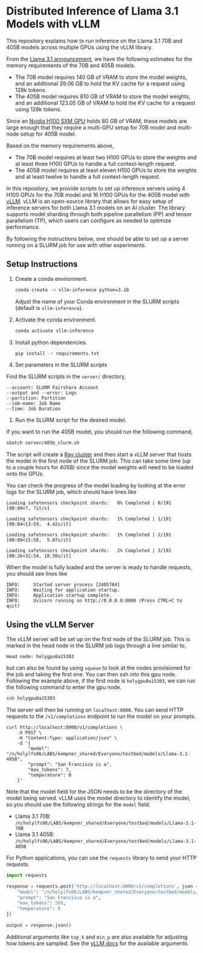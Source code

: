# Distributed Inference of Llama 3.1 Models with vLLM

This repository explains how to run inference on the Llama 3.1 70B and 405B models across multiple GPUs using the vLLM library.

From the [Llama 3.1 announcement](https://huggingface.co/blog/llama31), we have the following estimates for the memory requirements of the 70B and 405B models.

- The 70B model requires 140 GB of VRAM to store the model weights, and an additional 39.06 GB to hold the KV cache for a request using 128k tokens.
- The 405B model requires 810 GB of VRAM to store the model weights, and an additional 123.05 GB of VRAM to hold the KV cache for a request using 128k tokens.

Since an [Nvidia H100 SXM GPU](https://resources.nvidia.com/en-us-tensor-core/nvidia-tensor-core-gpu-datasheet) holds 80 GB of VRAM, these models are large enough that they require a multi-GPU setup for 70B model and multi-node setup for 405B model.

Based on the memory requirements above,

- The 70B model requires at least two H100 GPUs to store the weights and at least three H100 GPUs to handle a full context-length request.
- The 405B model requires at least eleven H100 GPUs to store the weights and at least twelve to handle a full context-length request.

In this repository, we provide scripts to set up inference servers using 4 H100 GPUs for the 70B model and 16 H100 GPUs for the 405B model with [vLLM](https://docs.vllm.ai/en/latest/index.html). vLLM is an open-source library that allows for easy setup of inference servers for both Llama 3.1 models on an AI cluster. The library supports model sharding through both pipeline parallelism (PP) and tensor parallelism (TP), which users can configure as needed to optimize performance.

By following the instructions below, one should be able to set up a server running on a SLURM job for use with other experiments.

## Setup Instructions

1. Create a conda environment.
    
    ```bash
    conda create -n vllm-inference python=3.10
    ```

    Adjust the name of your Conda environment in the SLURM scripts (default is `vllm-inference`).

1. Activate the conda environment.
    
    ```bash
    conda activate vllm-inference
    ```

1. Install python dependencies.
    
    ```bash
    pip install -r requirements.txt
    ```

1. Set parameters in the SLURM scripts
    
Find the SLURM scripts in the `server/` directory,
    
    --account: SLURM Fairshare Account
    --output and --error: Logs
    --partition: Partition
    --job-name: Job Name
    --time: Job Duration 

1. Run the SLURM script for the desired model. 

If you want to run the 405B model, you should run the following command,

```bash
sbatch server/405b_slurm.sh
```

The script will create a [Ray cluster](https://docs.ray.io/en/latest/cluster/getting-started.html) and then start a vLLM server that hosts the model in the first node of the SLURM job. This can take some time (up to a couple hours for 405B) since the model weights will need to be loaded onto the GPUs.

You can check the progress of the model loading by looking at the error logs for the SLURM job, which should have lines like

```
Loading safetensors checkpoint shards:   0% Completed | 0/191 [00:00<?, ?it/s]

Loading safetensors checkpoint shards:   1% Completed | 1/191 [00:04<13:59,  4.42s/it]

Loading safetensors checkpoint shards:   1% Completed | 2/191 [00:09<15:58,  5.07s/it]

Loading safetensors checkpoint shards:   2% Completed | 3/191 [00:26<32:54, 10.50s/it]
```

When the model is fully loaded and the server is ready to handle requests, you should see lines like

```
INFO:     Started server process [2405764]
INFO:     Waiting for application startup.
INFO:     Application startup complete.
INFO:     Uvicorn running on http://0.0.0.0:8000 (Press CTRL+C to quit)
```

## Using the vLLM Server

The vLLM server will be set up on the first node of the SLURM job.
This is marked in the head node in the SLURM job logs through a line similar to,

```
Head node: holygpu8a15303
```

but can also be found by using `squeue` to look at the nodes provisioned for the job and taking the first one. You can then ssh into this gpu node. Following the example above, if the first node is `holygpu8a15303`, we can run the following command to enter the gpu node.

```bash
ssh holygpu8a15303
```

The server will then be running on `localhost:8000`. You can send HTTP requests to the `/v1/completions` endpoint to run the model on your prompts.

```
curl http://localhost:8000/v1/completions \
    -X POST \
    -H "Content-Type: application/json" \
    -d '{
        "model": "/n/holylfs06/LABS/kempner_shared/Everyone/testbed/models/Llama-3.1-405B",
        "prompt": "San Francisco is a",
        "max_tokens": 7,
        "temperature": 0
    }'
```
Note that the model field for the JSON needs to be the directory of the model being served. vLLM uses the model directory to identify the model, so you should use the following strings for the `model` field.

- Llama 3.1 70B: `/n/holylfs06/LABS/kempner_shared/Everyone/testbed/models/Llama-3.1-70B`
- Llama 3.1 405B: `/n/holylfs06/LABS/kempner_shared/Everyone/testbed/models/Llama-3.1-405B`

For Python applications, you can use the `requests` library to send your HTTP requests.

```python
import requests

response = requests.post('http://localhost:8000/v1/completions', json = {
    "model": "/n/holylfs06/LABS/kempner_shared/Everyone/testbed/models/Llama-3.1-405B",
    "prompt": "San Francisco is a",
    "max_tokens": 500,
    "temperature": 0
})

output = response.json()
```
Additional arguments like `top_k` and `min_p` are also available for adjusting how tokens are sampled. See the [vLLM docs](https://docs.vllm.ai/en/latest/dev/sampling_params.html) for the available arguments.
